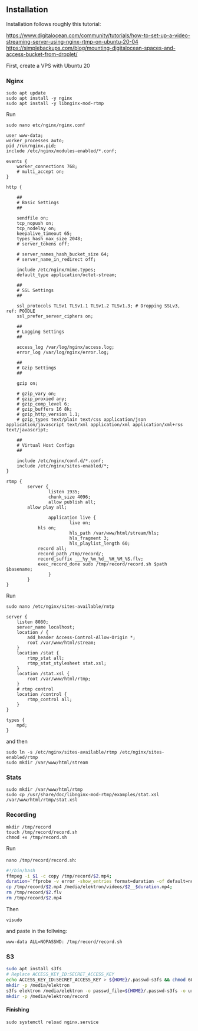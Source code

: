 ## Installation

Installation follows roughly this tutorial:

https://www.digitalocean.com/community/tutorials/how-to-set-up-a-video-streaming-server-using-nginx-rtmp-on-ubuntu-20-04
https://simplebackups.com/blog/mounting-digitalocean-spaces-and-access-bucket-from-droplet/

First, create a VPS with Ubuntu 20

### Nginx

```
sudo apt update
sudo apt install -y nginx
sudo apt install -y libnginx-mod-rtmp
```

Run

```
sudo nano etc/nginx/nginx.conf
```

```nginx
user www-data;
worker_processes auto;
pid /run/nginx.pid;
include /etc/nginx/modules-enabled/*.conf;

events {
	worker_connections 768;
	# multi_accept on;
}

http {

	##
	# Basic Settings
	##

	sendfile on;
	tcp_nopush on;
	tcp_nodelay on;
	keepalive_timeout 65;
	types_hash_max_size 2048;
	# server_tokens off;

	# server_names_hash_bucket_size 64;
	# server_name_in_redirect off;

	include /etc/nginx/mime.types;
	default_type application/octet-stream;

	##
	# SSL Settings
	##

	ssl_protocols TLSv1 TLSv1.1 TLSv1.2 TLSv1.3; # Dropping SSLv3, ref: POODLE
	ssl_prefer_server_ciphers on;

	##
	# Logging Settings
	##

	access_log /var/log/nginx/access.log;
	error_log /var/log/nginx/error.log;

	##
	# Gzip Settings
	##

	gzip on;

	# gzip_vary on;
	# gzip_proxied any;
	# gzip_comp_level 6;
	# gzip_buffers 16 8k;
	# gzip_http_version 1.1;
	# gzip_types text/plain text/css application/json application/javascript text/xml application/xml application/xml+rss text/javascript;

	##
	# Virtual Host Configs
	##

	include /etc/nginx/conf.d/*.conf;
	include /etc/nginx/sites-enabled/*;
}

rtmp {
        server {
                listen 1935;
                chunk_size 4096;
                allow publish all;
		allow play all;
				
                application live {
                        live on;
			hls on;
                        hls_path /var/www/html/stream/hls;
                        hls_fragment 3;
                        hls_playlist_length 60;
			record all;  
			record_path /tmp/record/;  
			record_suffix ___%y_%m_%d__%H_%M_%S.flv;  
			exec_record_done sudo /tmp/record/record.sh $path $basename;
                }
        }
}
```

Run

```
sudo nano /etc/nginx/sites-available/rmtp
```

```nginx
server {
    listen 8080;
    server_name localhost;
    location / {
        add_header Access-Control-Allow-Origin *;
        root /var/www/html/stream;
    }
    location /stat {
        rtmp_stat all;
        rtmp_stat_stylesheet stat.xsl;
    }
    location /stat.xsl {
        root /var/www/html/rtmp;
    }
    # rtmp control
    location /control {
        rtmp_control all;
    }
}

types {
    mpd;
}
```

and then

```
sudo ln -s /etc/nginx/sites-available/rtmp /etc/nginx/sites-enabled/rtmp
sudo mkdir /var/www/html/stream
```

### Stats

```
sudo mkdir /var/www/html/rtmp
sudo cp /usr/share/doc/libnginx-mod-rtmp/examples/stat.xsl /var/www/html/rtmp/stat.xsl
```

### Recording

```
mkdir /tmp/record
touch /tmp/record/record.sh
chmod +x /tmp/record.sh
```

Run

`nano /tmp/record/record.sh`:

```sh
#!/bin/bash 
ffmpeg -i $1 -c copy /tmp/record/$2.mp4;
duration=`ffprobe -v error -show_entries format=duration -of default=noprint_wrappers=1:nokey=1 /tmp/record/$2.mp4`
cp /tmp/record/$2.mp4 /media/elektron/videos/$2__$duration.mp4;
rm /tmp/record/$2.flv
rm /tmp/record/$2.mp4
```

Then

```
visudo
```

and paste in the follwing:

```
www-data ALL=NOPASSWD: /tmp/record/record.sh
```

### S3


```sh
sudo apt install s3fs
# Replace ACCESS_KEY_ID:SECRET_ACCESS_KEY
echo ACCESS_KEY_ID:SECRET_ACCESS_KEY > ${HOME}/.passwd-s3fs && chmod 600 ${HOME}/.passwd-s3fs
mkdir -p /media/elektron
s3fs elektron /media/elektron -o passwd_file=${HOME}/.passwd-s3fs -o url=https://fra1.digitaloceanspaces.com -o use_path_request_style
mkdir -p /media/elektron/record
```

#### Finishing

```
sudo systemctl reload nginx.service
```
